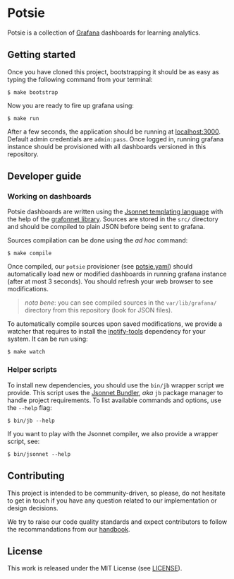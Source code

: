 # Potsie

Potsie is a collection of [Grafana](https://grafana.com/grafana/) dashboards
for learning analytics.

## Getting started

Once you have cloned this project, bootstrapping it should be as easy as typing
the following command from your terminal:

```
$ make bootstrap
```

Now you are ready to fire up grafana using:

```
$ make run
```

After a few seconds, the application should be running at
[localhost:3000](http://localhost:3000). Default admin credentials are
`admin:pass`. Once logged in, running grafana instance should be provisioned
with all dashboards versioned in this repository.

## Developer guide

### Working on dashboards

Potsie dashboards are written using the [Jsonnet templating
language](https://jsonnet.org) with the help of the [grafonnet
library](https://github.com/grafana/grafonnet-lib). Sources are stored in the
`src/` directory and should be compiled to plain JSON before being sent to
grafana.

Sources compilation can be done using the _ad hoc_ command:

```
$ make compile
```

Once compiled, our `potsie` provisioner (see
[potsie.yaml](./etc/grafana/provisioning/dashboards/potsie.yaml)) should
automatically load new or modified dashboards in running grafana instance
(after at most 3 seconds). You should refresh your web browser to see
modifications.

> _nota bene_: you can see compiled sources in the `var/lib/grafana/` directory
> from this repository (look for JSON files).

To automatically compile sources upon saved modifications, we provide a watcher
that requires to install the
[inotify-tools](https://github.com/inotify-tools/inotify-tools/wiki) dependency
for your system. It can be run using:

```
$ make watch
```

### Helper scripts

To install new dependencies, you should use the `bin/jb` wrapper script we
provide. This script uses the [Jsonnet
Bundler](https://github.com/jsonnet-bundler/jsonnet-bundler), _aka_ `jb`
package manager to handle project requirements. To list available commands and
options, use the `--help` flag:

```
$ bin/jb --help
```

If you want to play with the Jsonnet compiler, we also provide a wrapper
script, see:

```
$ bin/jsonnet --help
```

## Contributing

This project is intended to be community-driven, so please, do not hesitate to
get in touch if you have any question related to our implementation or design
decisions.

We try to raise our code quality standards and expect contributors to follow
the recommandations from our
[handbook](https://openfun.gitbooks.io/handbook/content).

## License

This work is released under the MIT License (see [LICENSE](./LICENSE.md)).
